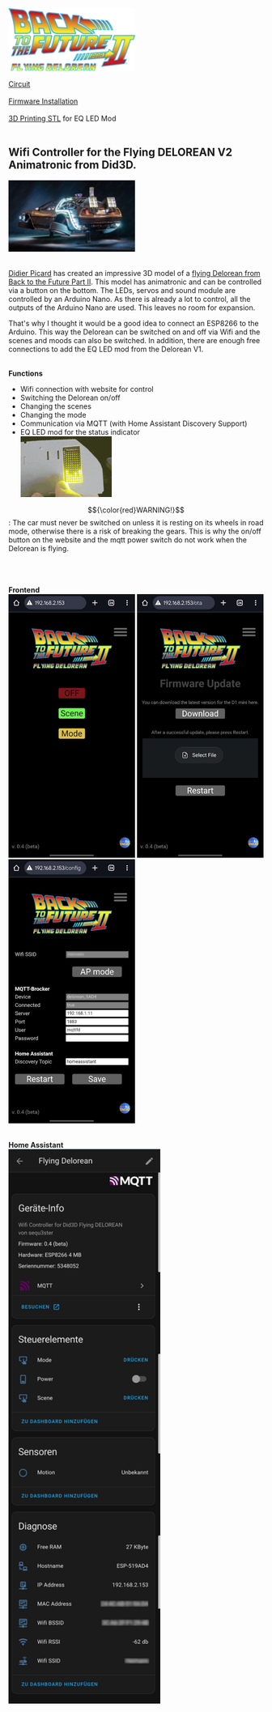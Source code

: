 <img src="/EspFlyingDelorean/Data/BTTF2.webp" width="250" alt="# ESP Flying Delorean">

[Circuit](/circuit)<br><br>
[Firmware Installation](/installation)<br><br>
[3D Printing STL](/stl) for EQ LED Mod<br><br>

## Wifi Controller for the Flying DELOREAN V2 Animatronic from Did3D.
<img src="/images/flying_delorean.jpg" width="250">

<br>[Didier Picard](https://www.did3d.fr) has created an impressive 3D model of a [flying Delorean from Back to the Future Part II](https://www.cgtrader.com/3d-print-models/miniatures/vehicles/flying-delorean-v2-hq-1-8-scale-530mm-3d-print-model).
This model has animatronic and can be controlled via a button on the bottom. The LEDs, servos and sound module are controlled by an Arduino Nano. As there is already a lot to control, all the outputs of the Arduino Nano are used. This leaves no room for expansion.

That's why I thought it would be a good idea to connect an ESP8266 to the Arduino. This way the Delorean can be switched on and off via Wifi and the scenes and moods can also be switched. In addition, there are enough free connections to add the EQ LED mod from the Delorean V1.<br><br>

**Functions**
- Wifi connection with website for control 
- Switching the Delorean on/off
- Changing the scenes
- Changing the mode
- Communication via MQTT (with Home Assistant Discovery Support)
- EQ LED mod for the status indicator<br><img src="/images/Animation.gif" width="180">

$${\color{red}WARNING!}$$: The car must never be switched on unless it is resting on its wheels in road mode,
otherwise there is a risk of breaking the gears.
This is why the on/off button on the website and the mqtt power switch do not work when the Delorean is flying.
<br><br>

<br><br>**Frontend**
<br><img src="/images/Screenshot_20250416_210002_Chrome.jpg" width="250">
<img src="/images/Screenshot_20250416_210016_Chrome.jpg" width="250">
<img src="/images/Screenshot_20250416_210028_Chrome.jpg" width="250">
<br><br>

**Home Assistant**
<br><img src="/images/Screenshot_20250417_094744_Home Assistant.jpg" width="300">
<br><br>
